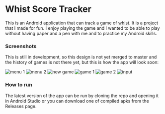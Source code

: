 # Whist Score Tracker

This is an Android application that can track a game of [whist](https://en.wikipedia.org/wiki/Romanian_whist). It is a project that I made for fun. I enjoy playing the game and I wanted to be able to play without having paper and a pen with me and to practice my Android skills.

### Screenshots

This is still in development, so this design is not yet merged to master and the history of games is not there yet, but this is how the app will look soon:

![menu 1](docs/menu1.png) ![menu 2](docs/menu2.png) ![new game](docs/new_game.png)
![game 1](docs/game1.png) ![game 2](docs/game2.png) ![input](docs/input.png)

### How to run

The latest version of the app can be run by cloning the repo and opening it in Android Studio or you can download one of compiled apks from the Releases page.
